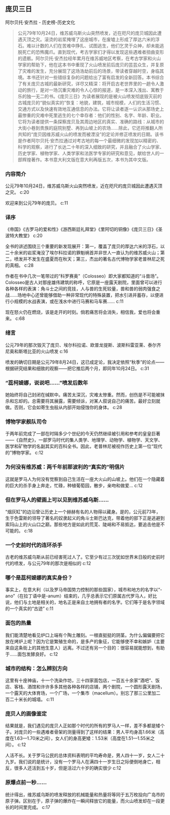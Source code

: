## 庞贝三日

阿尔贝托·安杰拉  -  历史榜-历史文化

> 公元79年10月24日，维苏威乌斯火山突然喷发，近在咫尺的庞贝城因此遭遇灭顶之灾。滚烫的岩浆掩埋了这座城市，在废墟上形成了厚达六米的浮石。难以计数的人们在苦难中挣扎、试图逃生，他们乞灵于众神，却未能逃脱死亡的恐怖魔爪。直到现代，考古学家们才得以发现这些遇难者扭曲变形的遗骸。阿尔贝托·安杰拉经年累月在维苏威地区考察，在考古学家和火山学家的帮助下，他在这本书中重现了火山喷发前后庞贝的芸芸众生，并复原了灾难的发生，充分展现了这场浩劫前后的场景，带读者穿越时空，身临其境。本书还针对一些错综复杂的问题给出了富有启发的全新回答。本书综合了有关庞贝古城的最新研究，详尽又精深：将开启古老世界里的一趟令人激动的旅行，是对一场沉重灾难的令人心惊的报道，是一本深入浅出、寓教于乐的独一无二的书。《庞贝三日》为读者展现的是被火山喷发彻底毁灭前的古城庞贝的“貌似真实的”恢复：地貌，建筑，城市规模，人们的生活习惯、交通方式以及快速有效地互通信息的办法。它将让读者逐一认识从那场史上最惨重的灾难中死里逃生的七个幸存者：他们的性别、名字、年龄、职业。它将为读者提供一条探察庞贝及其周边地区的真实、准确的路线：从城市的大街小巷到贵族的庭院别墅、再到山坡上的农场……除此，它还将推翻人所共知的“庞贝因维苏威火山的喷发而被湮没”的定论并修正喷发的日期。该书是作者阿尔贝托·安杰拉通过对考古地的每一个最细微的发现加以精密的、科学的观察，进行了长达二十年的深入细致的研究，并且融合了火山学家、历史学家、植物学家、人类学家和法医学专家的研究和意见，献给世人的一部辉煌著作。本书意大利文版在意大利再版五次，本书为其中文版。

### 内容简介

公元79年10月24日，维苏威乌斯火山突然喷发，近在咫尺的庞贝城因此遭遇灭顶之灾。 c:20

欢迎来到公元79年的庞贝。 c:11

### 译序

《帝国》《古罗马的爱和性》《游西斯廷礼拜堂》《里阿切的铜像》《庞贝三日》《圣波特大教堂》 c:20

全书的讲述围绕三个重要的新发现展开：第一，覆盖了庞贝的厚达六米的浮石，以二十余米的岩浆淹没了埃尔科拉诺的罪魁祸首并非世人一直认为的维苏威火山；第二，喷发并不发生在盛夏而在秋天；第三，杰出的著名古代博物学家老普林尼之死的真相。 c:28

作者在书中几次一笔带过的“科罗赛奥”（Colosseo）即大家都知道的“斗兽场”。Colosseo是古人对那座雄伟建筑的称呼，它原是一座露天剧院，里面曾可以进行各种各样的表演：角斗士之间的竞技，人与兽的生死较量，兽和兽的弱肉强食之战……场地中心还曾能够借助一种非常现代的特殊装置，把水引进并蓄存，以便进行小规模的水战表演，或在浅水中进行马赛和马车赛…… c:11

现在怒火仍在燃烧，该是走开的时刻。倘若痛苦将会消失，相信我，爱也将会重来。 c:68

### 绪言

公元79年的那次毁灭了庞贝、埃尔科拉诺、欧普龙提斯、波斯科雷亚莱、泰尔齐尼奥和斯塔比亚的火山喷发 c:16

喷发的确切日期是公元79年8月24日，这已成定论，我决定依照“秋季”的论点——根据研究结果和细致的观察——把它推后两个月，即同年10月24日。 c:31

### “蕊柯媞娜，说说吧……”喷发后数年

她始终将自己封闭在缄默中。痛苦太深沉，灾难太惨重。然而，创伤是不可能被抹杀和忘却的。总需要将其展露，需要倾诉，对某人叙说自己的痛苦。最好立刻就做。否则，它会如寄生虫般从内部开始侵蚀你的身体。 c:28

### 博物学家舰队司令

于两年前完成了一部在时隔多少个世纪的今天仍然继续被引用和参考的皇皇巨著——《自然史》，一部罗马时代的集人类学、地理学、动物学、植物学、天文学、医学和矿物学的名副其实的百科全书。因此，老普林尼被视作历史上第一位“现代的”博物学家。 c:12

### 为何没有维苏威：两千年前那波利的“真实的”明信片

这就是罗马人为何没有觉察到自己生活在一座大火山的山坡上。他们在一个隐藏着的巨大的杀手身上奔走，忙碌，种植葡萄园，散步，亲吻和做爱… c:12

### 但在罗马人的壁画上可以见到维苏威乌斯……

“烟灰缸”的边沿曾让历史上一个赫赫有名的人物得以藏身。是的，公元前73年，生于色雷斯的领导了著名的奴隶起义的角斗士斯巴达克，带着他的部下正是逃避到索玛山上的火山口之巅。那些地方是如此的荒芜、陡峭和不易抵达，要追击他是不可能的。 c:18

### 一个史前时代的连环杀手

古老的维苏威乌斯从前已经害死过人了。它至少有过三次犹如世界末日般的史前时代的喷发，与公元79年的那次是相似的 c:12

### 哪个是蕊柯媞娜的真实身份？

事实上，在意大利（以及罗马帝国势力控制的那些国家），城市和地方的名字以“-ano”（在拉丁语中是-anum）结束的，几乎总表示它们原属古代罗马人，好比说，他们与土地是相关的，地名正是来自土地拥有者的名字。它们等于是名字领域的一个真实的“古迹” c:11

### 面包的热量

我们能清楚地看见炉口上端有个陶土雕刻。一根直挺挺的阴茎。为什么偏偏要把它放在烤炉上呢？因为它是繁殖生命的，是多产的象征，它能够使不幸和嫉妒（主要来自这条街上的其他生意人）远离。不过还有另一个目的：很容易就能想到，有助于……面包发酵良好。 c:12

### 城市的结构：怎么辨别方向

这里有十座神庙，十一个洗染作坊，三十四家面包店，一百五十余家“酒吧”、饭店、客栈、酒馆和许许多多其他各种各样的店铺，两个剧院，一个圆形露天剧场，一个露天的大体育场，一个广场，一个集市（macellum）。别忘了那三公里加二百二十米长的城墙。 c:11

### 庞贝人的画像鉴定

结果就是，我们遇见的庞贝人正如那个时代的所有的罗马人一样，差不多都是矮个子。对庞贝的一些遇难者骨架的测量得到了这样的结果：男人平均身高1.66米（高度在1.63—1.70米之间），女人们的身高更矮：1.53米（高度在1.51—1.55米之间）。 c:12

人活不长。关于罗马公民的总体资料表明的平均寿命是，男人四十一岁，女人二十九岁。我们说的是统计，没有一个罗马人在满四十一岁生日之际便倒地身亡，相反，很多人还活到五十岁，但是活过六十岁的确实很少 c:12

### 原爆点前一秒……

统计得出，维苏威乌斯的喷发释放的机械能量和热量将等同于五万枚投向广岛市的原子弹。区别在于，原子弹的爆炸在一瞬间释放它的能量，而火山喷发却在一段更长的时间里完成。 c:17

